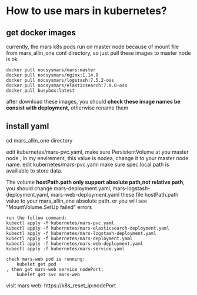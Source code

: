 # How to use mars in kubernetes?
## get docker images
currently, the mars k8s pods run on master node because of mount file from mars_allin_one conf directory, so just pull these images to master node is ok
```
docker pull nocsysmars/mars:master
docker pull nocsysmars/nginx:1.14.0
docker pull nocsysmars/logstash:7.5.2-oss
docker pull nocsysmars/elasticsearch:7.9.0-oss
docker pull busybox:latest
```
after download these images, you should **check these image names be consist with deployment**, otherwise rename them
## install yaml
cd mars_allin_one directory

edit kubernetes/mars-pvc.yaml, make sure PersistentVolume at you master node , in my envirement, this value is nodea, change it to your master node name.
edit kubernetes/mars-pvc.yaml make sure spec.local.path is availiable to store data.

The volume **hostPath.path only support absolute path,not relative path**, you should change mars-deployment.yaml, mars-logstash-deployment.yaml, mars-web-deployment.yaml these file hostPath.path value  to your mars_allin_one absolute path. or you will see "MountVolume.SetUp failed" errors

```
run the follow command:
kubectl apply -f kubernetes/mars-pvc.yaml
kubectl apply -f kubernetes/mars-elasticsearch-deployment.yaml
kubectl apply -f kubernetes/mars-logstash-deployment.yaml
kubectl apply -f kubernetes/mars-deployment.yaml
kubectl apply -f kubernetes/mars-web-deployment.yaml
kubectl apply -f kubernetes/mars-service.yaml

check mars-web pod is running:
    kubelet get pod
, then get mars-web service nodePort:
    kubelet get svc mars-web

```
visit mars web: https://k8s_reset_ip:nodePort  
